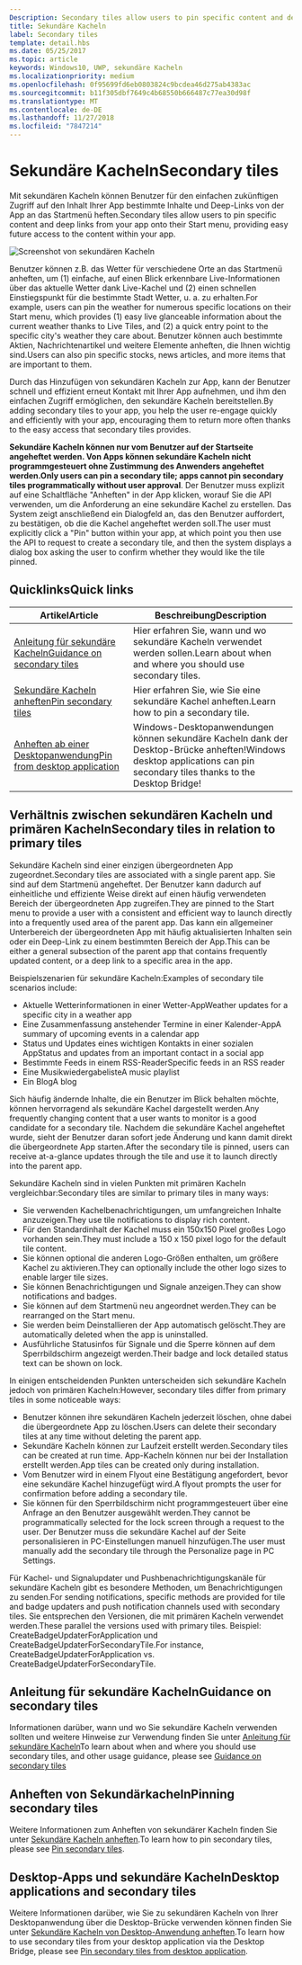 ```yaml
---
Description: Secondary tiles allow users to pin specific content and deep links from your app onto their Start menu, providing easy future access to the content within your app.
title: Sekundäre Kacheln
label: Secondary tiles
template: detail.hbs
ms.date: 05/25/2017
ms.topic: article
keywords: Windows10, UWP, sekundäre Kacheln
ms.localizationpriority: medium
ms.openlocfilehash: 0f95699fd6eb0803824c9bcdea46d275ab4383ac
ms.sourcegitcommit: b11f305dbf7649c4b68550b666487c77ea30d98f
ms.translationtype: MT
ms.contentlocale: de-DE
ms.lasthandoff: 11/27/2018
ms.locfileid: "7847214"
---
```

# <a name="secondary-tiles"></a><span data-ttu-id="a07b3-103">Sekundäre Kacheln</span><span class="sxs-lookup"><span data-stu-id="a07b3-103">Secondary tiles</span></span>


<span data-ttu-id="a07b3-104">Mit sekundären Kacheln können Benutzer für den einfachen zukünftigen Zugriff auf den Inhalt Ihrer App bestimmte Inhalte und Deep-Links von der App an das Startmenü heften.</span><span class="sxs-lookup"><span data-stu-id="a07b3-104">Secondary tiles allow users to pin specific content and deep links from your app onto their Start menu, providing easy future access to the content within your app.</span></span>

![Screenshot von sekundären Kacheln](images/secondarytiles.png)

<span data-ttu-id="a07b3-106">Benutzer können z.B. das Wetter für verschiedene Orte an das Startmenü anheften, um (1) einfache, auf einen Blick erkennbare Live-Informationen über das aktuelle Wetter dank Live-Kachel und (2) einen schnellen Einstiegspunkt für die bestimmte Stadt Wetter, u. a. zu erhalten.</span><span class="sxs-lookup"><span data-stu-id="a07b3-106">For example, users can pin the weather for numerous specific locations on their Start menu, which provides (1) easy live glanceable information about the current weather thanks to Live Tiles, and (2) a quick entry point to the specific city's weather they care about.</span></span> <span data-ttu-id="a07b3-107">Benutzer können auch bestimmte Aktien, Nachrichtenartikel und weitere Elemente anheften, die Ihnen wichtig sind.</span><span class="sxs-lookup"><span data-stu-id="a07b3-107">Users can also pin specific stocks, news articles, and more items that are important to them.</span></span>

<span data-ttu-id="a07b3-108">Durch das Hinzufügen von sekundären Kacheln zur App, kann der Benutzer schnell und effizient erneut Kontakt mit Ihrer App aufnehmen, und ihm den einfachen Zugriff ermöglichen, den sekundäre Kacheln bereitstellen.</span><span class="sxs-lookup"><span data-stu-id="a07b3-108">By adding secondary tiles to your app, you help the user re-engage quickly and efficiently with your app, encouraging them to return more often thanks to the easy access that secondary tiles provides.</span></span>

<span data-ttu-id="a07b3-109">**Sekundäre Kacheln können nur vom Benutzer auf der Startseite angeheftet werden. Von Apps können sekundäre Kacheln nicht programmgesteuert ohne Zustimmung des Anwenders angeheftet werden.**</span><span class="sxs-lookup"><span data-stu-id="a07b3-109">**Only users can pin a secondary tile; apps cannot pin secondary tiles programmatically without user approval**.</span></span> <span data-ttu-id="a07b3-110">Der Benutzer muss explizit auf eine Schaltfläche "Anheften" in der App klicken, worauf Sie die API verwenden, um die Anforderung an eine sekundäre Kachel zu erstellen. Das System zeigt anschließend ein Dialogfeld an, das den Benutzer auffordert, zu bestätigen, ob die die Kachel angeheftet werden soll.</span><span class="sxs-lookup"><span data-stu-id="a07b3-110">The user must explicitly click a "Pin" button within your app, at which point you then use the API to request to create a secondary tile, and then the system displays a dialog box asking the user to confirm whether they would like the tile pinned.</span></span>

## <a name="quick-links"></a><span data-ttu-id="a07b3-111">Quicklinks</span><span class="sxs-lookup"><span data-stu-id="a07b3-111">Quick links</span></span>

| <span data-ttu-id="a07b3-112">Artikel</span><span class="sxs-lookup"><span data-stu-id="a07b3-112">Article</span></span> | <span data-ttu-id="a07b3-113">Beschreibung</span><span class="sxs-lookup"><span data-stu-id="a07b3-113">Description</span></span> |
| --- | --- |
| [<span data-ttu-id="a07b3-114">Anleitung für sekundäre Kacheln</span><span class="sxs-lookup"><span data-stu-id="a07b3-114">Guidance on secondary tiles</span></span>](secondary-tiles-guidance.md) | <span data-ttu-id="a07b3-115">Hier erfahren Sie, wann und wo sekundäre Kacheln verwendet werden sollen.</span><span class="sxs-lookup"><span data-stu-id="a07b3-115">Learn about when and where you should use secondary tiles.</span></span> |
| [<span data-ttu-id="a07b3-116">Sekundäre Kacheln anheften</span><span class="sxs-lookup"><span data-stu-id="a07b3-116">Pin secondary tiles</span></span>](secondary-tiles-pinning.md) | <span data-ttu-id="a07b3-117">Hier erfahren Sie, wie Sie eine sekundäre Kachel anheften.</span><span class="sxs-lookup"><span data-stu-id="a07b3-117">Learn how to pin a secondary tile.</span></span> |
| [<span data-ttu-id="a07b3-118">Anheften ab einer Desktopanwendung</span><span class="sxs-lookup"><span data-stu-id="a07b3-118">Pin from desktop application</span></span>](secondary-tiles-desktop-pinning.md) | <span data-ttu-id="a07b3-119">Windows-Desktopanwendungen können sekundäre Kacheln dank der Desktop-Brücke anheften!</span><span class="sxs-lookup"><span data-stu-id="a07b3-119">Windows desktop applications can pin secondary tiles thanks to the Desktop Bridge!</span></span> |


## <a name="secondary-tiles-in-relation-to-primary-tiles"></a><span data-ttu-id="a07b3-120">Verhältnis zwischen sekundären Kacheln und primären Kacheln</span><span class="sxs-lookup"><span data-stu-id="a07b3-120">Secondary tiles in relation to primary tiles</span></span>

<span data-ttu-id="a07b3-121">Sekundäre Kacheln sind einer einzigen übergeordneten App zugeordnet.</span><span class="sxs-lookup"><span data-stu-id="a07b3-121">Secondary tiles are associated with a single parent app.</span></span> <span data-ttu-id="a07b3-122">Sie sind auf dem Startmenü angeheftet. Der Benutzer kann dadurch auf einheitliche und effiziente Weise direkt auf einen häufig verwendeten Bereich der übergeordneten App zugreifen.</span><span class="sxs-lookup"><span data-stu-id="a07b3-122">They are pinned to the Start menu to provide a user with a consistent and efficient way to launch directly into a frequently used area of the parent app.</span></span> <span data-ttu-id="a07b3-123">Das kann ein allgemeiner Unterbereich der übergeordneten App mit häufig aktualisierten Inhalten sein oder ein Deep-Link zu einem bestimmten Bereich der App.</span><span class="sxs-lookup"><span data-stu-id="a07b3-123">This can be either a general subsection of the parent app that contains frequently updated content, or a deep link to a specific area in the app.</span></span>

<span data-ttu-id="a07b3-124">Beispielszenarien für sekundäre Kacheln:</span><span class="sxs-lookup"><span data-stu-id="a07b3-124">Examples of secondary tile scenarios include:</span></span>

* <span data-ttu-id="a07b3-125">Aktuelle Wetterinformationen in einer Wetter-App</span><span class="sxs-lookup"><span data-stu-id="a07b3-125">Weather updates for a specific city in a weather app</span></span>
* <span data-ttu-id="a07b3-126">Eine Zusammenfassung anstehender Termine in einer Kalender-App</span><span class="sxs-lookup"><span data-stu-id="a07b3-126">A summary of upcoming events in a calendar app</span></span>
* <span data-ttu-id="a07b3-127">Status und Updates eines wichtigen Kontakts in einer sozialen App</span><span class="sxs-lookup"><span data-stu-id="a07b3-127">Status and updates from an important contact in a social app</span></span>
* <span data-ttu-id="a07b3-128">Bestimmte Feeds in einem RSS-Reader</span><span class="sxs-lookup"><span data-stu-id="a07b3-128">Specific feeds in an RSS reader</span></span>
* <span data-ttu-id="a07b3-129">Eine Musikwiedergabeliste</span><span class="sxs-lookup"><span data-stu-id="a07b3-129">A music playlist</span></span>
* <span data-ttu-id="a07b3-130">Ein Blog</span><span class="sxs-lookup"><span data-stu-id="a07b3-130">A blog</span></span>

<span data-ttu-id="a07b3-131">Sich häufig ändernde Inhalte, die ein Benutzer im Blick behalten möchte, können hervorragend als sekundäre Kachel dargestellt werden.</span><span class="sxs-lookup"><span data-stu-id="a07b3-131">Any frequently changing content that a user wants to monitor is a good candidate for a secondary tile.</span></span> <span data-ttu-id="a07b3-132">Nachdem die sekundäre Kachel angeheftet wurde, sieht der Benutzer daran sofort jede Änderung und kann damit direkt die übergeordnete App starten.</span><span class="sxs-lookup"><span data-stu-id="a07b3-132">After the secondary tile is pinned, users can receive at-a-glance updates through the tile and use it to launch directly into the parent app.</span></span>

<span data-ttu-id="a07b3-133">Sekundäre Kacheln sind in vielen Punkten mit primären Kacheln vergleichbar:</span><span class="sxs-lookup"><span data-stu-id="a07b3-133">Secondary tiles are similar to primary tiles in many ways:</span></span>

* <span data-ttu-id="a07b3-134">Sie verwenden Kachelbenachrichtigungen, um umfangreichen Inhalte anzuzeigen.</span><span class="sxs-lookup"><span data-stu-id="a07b3-134">They use tile notifications to display rich content.</span></span>
* <span data-ttu-id="a07b3-135">Für den Standardinhalt der Kachel muss ein 150x150 Pixel großes Logo vorhanden sein.</span><span class="sxs-lookup"><span data-stu-id="a07b3-135">They must include a 150 x 150 pixel logo for the default tile content.</span></span>
* <span data-ttu-id="a07b3-136">Sie können optional die anderen Logo-Größen enthalten, um größere Kachel zu aktivieren.</span><span class="sxs-lookup"><span data-stu-id="a07b3-136">They can optionally include the other logo sizes to enable larger tile sizes.</span></span>
* <span data-ttu-id="a07b3-137">Sie können Benachrichtigungen und Signale anzeigen.</span><span class="sxs-lookup"><span data-stu-id="a07b3-137">They can show notifications and badges.</span></span>
* <span data-ttu-id="a07b3-138">Sie können auf dem Startmenü neu angeordnet werden.</span><span class="sxs-lookup"><span data-stu-id="a07b3-138">They can be rearranged on the Start menu.</span></span>
* <span data-ttu-id="a07b3-139">Sie werden beim Deinstallieren der App automatisch gelöscht.</span><span class="sxs-lookup"><span data-stu-id="a07b3-139">They are automatically deleted when the app is uninstalled.</span></span>
* <span data-ttu-id="a07b3-140">Ausführliche Statusinfos für Signale und die Sperre können auf dem Sperrbildschirm angezeigt werden.</span><span class="sxs-lookup"><span data-stu-id="a07b3-140">Their badge and lock detailed status text can be shown on lock.</span></span>

<span data-ttu-id="a07b3-141">In einigen entscheidenden Punkten unterscheiden sich sekundäre Kacheln jedoch von primären Kacheln:</span><span class="sxs-lookup"><span data-stu-id="a07b3-141">However, secondary tiles differ from primary tiles in some noticeable ways:</span></span>

* <span data-ttu-id="a07b3-142">Benutzer können ihre sekundären Kacheln jederzeit löschen, ohne dabei die übergeordnete App zu löschen.</span><span class="sxs-lookup"><span data-stu-id="a07b3-142">Users can delete their secondary tiles at any time without deleting the parent app.</span></span>
* <span data-ttu-id="a07b3-143">Sekundäre Kacheln können zur Laufzeit erstellt werden.</span><span class="sxs-lookup"><span data-stu-id="a07b3-143">Secondary tiles can be created at run time.</span></span> <span data-ttu-id="a07b3-144">App-Kacheln können nur bei der Installation erstellt werden.</span><span class="sxs-lookup"><span data-stu-id="a07b3-144">App tiles can be created only during installation.</span></span>
* <span data-ttu-id="a07b3-145">Vom Benutzer wird in einem Flyout eine Bestätigung angefordert, bevor eine sekundäre Kachel hinzugefügt wird.</span><span class="sxs-lookup"><span data-stu-id="a07b3-145">A flyout prompts the user for confirmation before adding a secondary tile.</span></span>
* <span data-ttu-id="a07b3-146">Sie können für den Sperrbildschirm nicht programmgesteuert über eine Anfrage an den Benutzer ausgewählt werden.</span><span class="sxs-lookup"><span data-stu-id="a07b3-146">They cannot be programmatically selected for the lock screen through a request to the user.</span></span> <span data-ttu-id="a07b3-147">Der Benutzer muss die sekundäre Kachel auf der Seite personalisieren in PC-Einstellungen manuell hinzufügen.</span><span class="sxs-lookup"><span data-stu-id="a07b3-147">The user must manually add the secondary tile through the Personalize page in PC Settings.</span></span>

<span data-ttu-id="a07b3-148">Für Kachel- und Signalupdater und Pushbenachrichtigungskanäle für sekundäre Kacheln gibt es besondere Methoden, um Benachrichtigungen zu senden.</span><span class="sxs-lookup"><span data-stu-id="a07b3-148">For sending notifications, specific methods are provided for tile and badge updaters and push notification channels used with secondary tiles.</span></span> <span data-ttu-id="a07b3-149">Sie entsprechen den Versionen, die mit primären Kacheln verwendet werden.</span><span class="sxs-lookup"><span data-stu-id="a07b3-149">These parallel the versions used with primary tiles.</span></span> <span data-ttu-id="a07b3-150">Beispiel: CreateBadgeUpdaterForApplication und CreateBadgeUpdaterForSecondaryTile.</span><span class="sxs-lookup"><span data-stu-id="a07b3-150">For instance, CreateBadgeUpdaterForApplication vs. CreateBadgeUpdaterForSecondaryTile.</span></span>


## <a name="guidance-on-secondary-tiles"></a><span data-ttu-id="a07b3-151">Anleitung für sekundäre Kacheln</span><span class="sxs-lookup"><span data-stu-id="a07b3-151">Guidance on secondary tiles</span></span>
<span data-ttu-id="a07b3-152">Informationen darüber, wann und wo Sie sekundäre Kacheln verwenden sollten und weitere Hinweise zur Verwendung finden Sie unter [Anleitung für sekundäre Kacheln](secondary-tiles-guidance.md)</span><span class="sxs-lookup"><span data-stu-id="a07b3-152">To learn about when and where you should use secondary tiles, and other usage guidance, please see [Guidance on secondary tiles](secondary-tiles-guidance.md)</span></span>


## <a name="pinning-secondary-tiles"></a><span data-ttu-id="a07b3-153">Anheften von Sekundärkacheln</span><span class="sxs-lookup"><span data-stu-id="a07b3-153">Pinning secondary tiles</span></span>
<span data-ttu-id="a07b3-154">Weitere Informationen zum Anheften von sekundärer Kacheln finden Sie unter [Sekundäre Kacheln anheften](secondary-tiles-pinning.md).</span><span class="sxs-lookup"><span data-stu-id="a07b3-154">To learn how to pin secondary tiles, please see [Pin secondary tiles](secondary-tiles-pinning.md).</span></span>


## <a name="desktop-applications-and-secondary-tiles"></a><span data-ttu-id="a07b3-155">Desktop-Apps und sekundäre Kacheln</span><span class="sxs-lookup"><span data-stu-id="a07b3-155">Desktop applications and secondary tiles</span></span>
<span data-ttu-id="a07b3-156">Weitere Informationen darüber, wie Sie zu sekundären Kacheln von Ihrer Desktopanwendung über die Desktop-Brücke verwenden können finden Sie unter [Sekundäre Kacheln von Desktop-Anwendung anheften](secondary-tiles-desktop-pinning.md).</span><span class="sxs-lookup"><span data-stu-id="a07b3-156">To learn how to use secondary tiles from your desktop application via the Desktop Bridge, please see [Pin secondary tiles from desktop application](secondary-tiles-desktop-pinning.md).</span></span>
